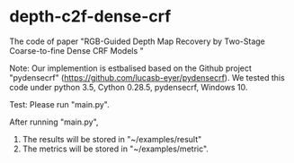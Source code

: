 # depth-c2f-dense-crf
The code of paper "RGB-Guided Depth Map Recovery by Two-Stage Coarse-to-fine Dense CRF Models "

Note:
Our implemention is estbalised based on the  Github project "pydensecrf" (https://github.com/lucasb-eyer/pydensecrf).
We tested this code under python 3.5, Cython 0.28.5, pydensecrf, Windows 10.

Test:
Please run "main.py".

After running "main.py",
1. The results will be stored in "~/examples/result"
2. The metrics will be stored in "~/examples/metric".
